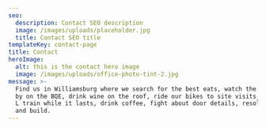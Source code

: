 ```yaml
---
seo:
  description: Contact SEO description
  image: /images/uploads/placeholder.jpg
  title: Contact SEO title
templateKey: contact-page
title: Contact
heroImage:
  alt: this is the contact hero image
  image: /images/uploads/office-photo-tint-2.jpg
message: >-
  Find us in Williamsburg where we search for the best eats, watch the world go
  by on the BQE, drink wine on the roof, ride our bikes to site visits, ride the
  L train while it lasts, drink coffee, fight about door details, resolve, do
  and build.
---
```


